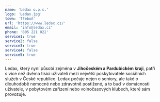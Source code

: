 ```yaml
---
name: 'Ledax o.p.s.'
logo: 'Ledax.jpg'
town: 'Třeboň'
url: 'https://www.ledax.cz/'
email: 'info@ledax.cz'
phone: '805 221 022'
service1: true
service2: false
service3: true
service4: false
service5: true
---
```


Ledax, který nyní působí zejména v **Jihočeském a Pardubickém kraji**, patří s více než dvěma tisíci uživateli mezi největší poskytovatele sociálních služeb v České republice. Ledax pečuje nejen o seniory, ale také o dlouhodobě nemocné nebo zdravotně postižené, a to buď v domácnosti uživatele, v pobytovém zařízení nebo volnočasových klubech, které sám provozuje.
